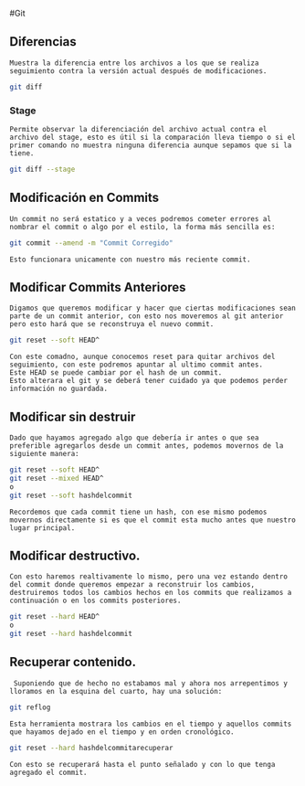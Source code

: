 #Git 

## Diferencias

	Muestra la diferencia entre los archivos a los que se realiza seguimiento contra la versión actual después de modificaciones.

```bash
git diff
```

### Stage

	Permite observar la diferenciación del archivo actual contra el archivo del stage, esto es útil si la comparación lleva tiempo o si el primer comando no muestra ninguna diferencia aunque sepamos que si la tiene.
	
```bash
git diff --stage
```

## Modificación en Commits

	Un commit no será estatico y a veces podremos cometer errores al nombrar el commit o algo por el estilo, la forma más sencilla es:

```bash
git commit --amend -m "Commit Corregido"
```

	Esto funcionara unicamente con nuestro más reciente commit.

## Modificar Commits Anteriores

	Digamos que queremos modificar y hacer que ciertas modificaciones sean parte de un commit anterior, con esto nos moveremos al git anterior pero esto hará que se reconstruya el nuevo commit.

```bash
git reset --soft HEAD^
```

	Con este comadno, aunque conocemos reset para quitar archivos del seguimiento, con este podremos apuntar al ultimo commit antes.
	Este HEAD se puede cambiar por el hash de un commit.
	Esto alterara el git y se deberá tener cuidado ya que podemos perder información no guardada.


## Modificar sin destruir

	Dado que hayamos agregado algo que debería ir antes o que sea preferible agregarlos desde un commit antes, podemos movernos de la siguiente manera:

```bash
git reset --soft HEAD^
git reset --mixed HEAD^
o
git reset --soft hashdelcommit
```

	Recordemos que cada commit tiene un hash, con ese mismo podemos movernos directamente si es que el commit esta mucho antes que nuestro lugar principal.


## Modificar destructivo.

	Con esto haremos realtivamente lo mismo, pero una vez estando dentro del commit donde queremos empezar a reconstruir los cambios, destruiremos todos los cambios hechos en los commits que realizamos a continuación o en los commits posteriores.

```bash
git reset --hard HEAD^
o
git reset --hard hashdelcommit
```

## Recuperar contenido.

	 Suponiendo que de hecho no estabamos mal y ahora nos arrepentimos y lloramos en la esquina del cuarto, hay una solución:

```bash
git reflog
```

	Esta herramienta mostrara los cambios en el tiempo y aquellos commits que hayamos dejado en el tiempo y en orden cronológico.

```bash
git reset --hard hashdelcommitarecuperar
```

	Con esto se recuperará hasta el punto señalado y con lo que tenga agregado el commit.
